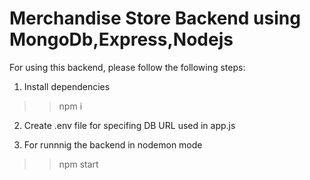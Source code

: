 # Merchandise Store Backend using MongoDb,Express,Nodejs

For using this backend, please follow the following steps:

1. Install dependencies
>> npm i

2. Create .env file for specifing DB URL used in app.js

3. For runnnig the backend in nodemon mode
>> npm start
